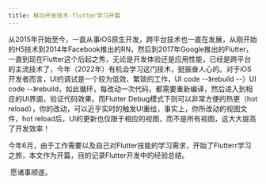 ```yaml
---
title: 移动开发技术-flutter学习开篇
---
```


​		从2015年开始至今，一直从事iOS原生开发，跨平台技术也一直在发展，从刚开始的H5技术到2014年Facebook推出的RN，然后到2017年Google推出的Flutter，一直到现在Flutter这个后起之秀，无论是开发体验还是应用性能，已经是跨平台的主流技术了，今年（2022年）有机会学习这门技术，挺振奋人心的。对于iOS开发者而言，UI的调试是一个较为低效、繁琐的工作，UI code --》rebuild --〉UI code --》rebuild，如此循环，每改动一次代码，都需要重新编译，然后进入到相应的UI界面，验证代码效果。而Flutter Debug模式下则可以非常方便的热更（hot reload），你的改动，可以近乎实时的触发UI重绘，事实上，你所改动的视图文件，hot reload后，UI的更新也仅限于相应的视图，而不是所有视图，这大大提高了开发效率！

​		今年6月，由于工作需要以及自己对Flutter技能的学习需求，开始了Flutterr学习之旅，本文作为开篇，目的记录Flutter开发中的经验总结。

​		愿诸事顺遂。

